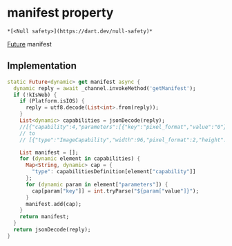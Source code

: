 


# manifest property




    *[<Null safety>](https://dart.dev/null-safety)*




[Future](https://api.flutter.dev/flutter/dart-async/Future-class.html) manifest
  







## Implementation

```dart
static Future<dynamic> get manifest async {
  dynamic reply = await _channel.invokeMethod('getManifest');
  if (!kIsWeb) {
    if (Platform.isIOS) {
      reply = utf8.decode(List<int>.from(reply));
    }
    List<dynamic> capabilities = jsonDecode(reply);
    //[{"capability":4,"parameters":[{"key":"pixel_format","value":"0"},{"key":"width","value":"384"},{"key":"height","value":"384"}]},{"capability":4,"parameters":[{"key":"pixel_format","value":"0"},{"key":"width","value":"256"},{"key":"height","value":"256"}]}]
    // to
    // [{"type":"ImageCapability","width":96,"pixel_format":2,"height":96}]

    List manifest = [];
    for (dynamic element in capabilities) {
      Map<String, dynamic> cap = {
        "type": capabilitiesDefinition[element["capability"]]
      };
      for (dynamic param in element["parameters"]) {
        cap[param["key"]] = int.tryParse("${param["value"]}");
      }
      manifest.add(cap);
    }
    return manifest;
  }
  return jsonDecode(reply);
}
```








